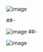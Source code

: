 ![image](https://user-images.githubusercontent.com/63197899/221426288-4ab2c77b-8e2a-494d-a971-79212a4a6bf0.png)

##-

![image](https://user-images.githubusercontent.com/63197899/221426421-7416e71a-95ee-4956-8b30-00823d19712c.png)
##-

![image](https://user-images.githubusercontent.com/63197899/221426380-9acc2382-fff5-412f-8a38-f264ef0e3b69.png)
